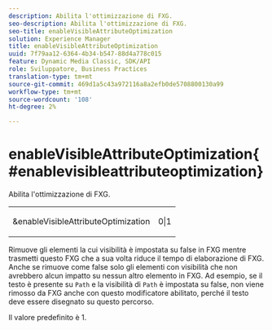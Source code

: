 ```yaml
---
description: Abilita l'ottimizzazione di FXG.
seo-description: Abilita l'ottimizzazione di FXG.
seo-title: enableVisibleAttributeOptimization
solution: Experience Manager
title: enableVisibleAttributeOptimization
uuid: 7f79aa12-6364-4b34-b547-88d4a778c015
feature: Dynamic Media Classic, SDK/API
role: Sviluppatore, Business Practices
translation-type: tm+mt
source-git-commit: 469d1a5c43a972116a8a2efb0de5708800130a99
workflow-type: tm+mt
source-wordcount: '108'
ht-degree: 2%

---
```



# enableVisibleAttributeOptimization{#enablevisibleattributeoptimization}

Abilita l&#39;ottimizzazione di FXG.

<table id="simpletable_FDE0D8786BC747AF87A336452500E695"> 
 <tr class="strow"> 
  <td class="stentry"> <p><span class="codeph"> &amp;enableVisibleAttributeOptimization</span> </p> </td> 
  <td class="stentry"> <p>0|1 </p></td> 
 </tr> 
</table>

Rimuove gli elementi la cui visibilità è impostata su false in FXG mentre trasmetti questo FXG che a sua volta riduce il tempo di elaborazione di FXG. Anche se rimuove come false solo gli elementi con visibilità che non avrebbero alcun impatto su nessun altro elemento in FXG. Ad esempio, se il testo è presente su `Path` e la visibilità di `Path` è impostata su false, non viene rimosso da FXG anche con questo modificatore abilitato, perché il testo deve essere disegnato su questo percorso.

Il valore predefinito è 1.
